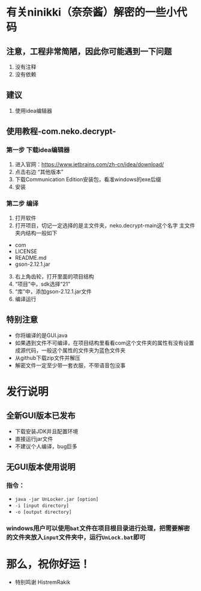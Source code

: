 # 有关ninikki（奈奈酱）解密的一些小代码
## 注意，工程非常简陋，因此你可能遇到一下问题
1. 没有注释
2. 没有依赖
## 建议
1. 使用idea编辑器
## 使用教程-com.neko.decrypt-
### 第一步 下载idea编辑器
1. 进入官网：https://www.jetbrains.com/zh-cn/idea/download/
2. 点击右边 “其他版本”
3. 下载Communication Edition安装包，看准windows的exe后缀
4. 安装
### 第二步 编译
1. 打开软件
2. 打开项目，切记一定选择的是主文件夹，neko.decrypt-main这个名字
主文件夹内结构一般如下
- com
- LICENSE
- README.md
- gson-2.12.1.jar
3. 右上角齿轮，打开里面的项目结构
4. “项目”中，sdk选择“21”
5. “库”中，添加gson-2.12.1.jar文件
6. 编译运行
## 特别注意
- 你将编译的是GUI.java
- 如果遇到文件不可编译，在项目结构里看看com这个文件夹的属性有没有设置成源代码，一般这个属性的文件夹为蓝色文件夹
- 从github下载zip文件并解压
- 解密文件一定至少带一套衣服，不带语音包没事
# 发行说明
## 全新GUI版本已发布
- 下载安装JDK并且配置环境
- 直接运行jar文件
- 不建议个人编译，bug巨多
## 无GUI版本使用说明
### 指令：
- ` java -jar UnLocker.jar [option] `
- ` -i [input directory] `
- ` -o [output directory] `
### windows用户可以使用` bat `文件在项目根目录进行处理，把需要解密的文件夹放入` input `文件夹中，运行` UnLock.bat `即可
# 那么，祝你好运！
- 特别鸣谢 HistremRakik
